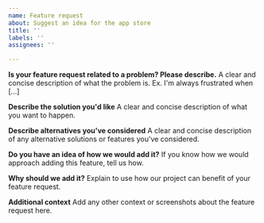 ```yaml
---
name: Feature request
about: Suggest an idea for the app store
title: ''
labels: ''
assignees: ''

---
```


**Is your feature request related to a problem? Please describe.**
A clear and concise description of what the problem is. Ex. I'm always frustrated when [...]

**Describe the solution you'd like**
A clear and concise description of what you want to happen.

**Describe alternatives you've considered**
A clear and concise description of any alternative solutions or features you've considered.

**Do you have an idea of how we would add it?**
If you know how we would approach adding this feature, tell us how.

**Why should we add it?**
Explain to use how our project can benefit of your feature request.

**Additional context**
Add any other context or screenshots about the feature request here.